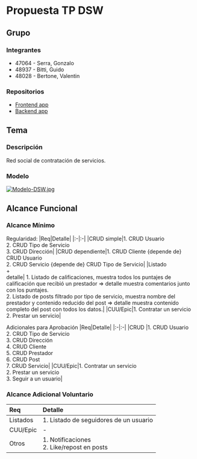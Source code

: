 # Propuesta TP DSW

## Grupo
### Integrantes
* 47064 - Serra, Gonzalo
* 48937 - Bitti, Guido
* 48028 - Bertone, Valentin

### Repositorios
* [Frontend app](github.com/tonchiserra/services-dsw)
* [Backend app](github.com/tonchiserra/api-services-dsw)

## Tema
### Descripción
Red social de contratación de servicios.

### Modelo
[![Modelo-DSW.jpg](https://i.postimg.cc/W1m7pkTS/Modelo-DSW.jpg)](https://postimg.cc/QFt70VBW)

## Alcance Funcional 

### Alcance Mínimo

Regularidad:
|Req|Detalle|
|:-|:-|
|CRUD simple|1. CRUD Usuario<br>2. CRUD Tipo de Servicio<br>3. CRUD Dirección|
|CRUD dependiente|1. CRUD Cliente {depende de} CRUD Usuario<br>2. CRUD Servicio {depende de} CRUD Tipo de Servicio|
|Listado<br>+<br>detalle| 1. Listado de calificaciones, muestra todos los puntajes de calificación que recibió un prestador => detalle muestra comentarios junto con los puntajes.<br> 2. Listado de posts filtrado por tipo de servicio, muestra nombre del prestador y contenido reducido del post => detalle muestra contenido completo del post con todos los datos.|
|CUU/Epic|1. Contratar un servicio<br>2. Prestar un servicio|


Adicionales para Aprobación
|Req|Detalle|
|:-|:-|
|CRUD |1. CRUD Usuario<br>2. CRUD Tipo de Servicio<br>3. CRUD Dirección<br>4. CRUD Cliente<br>5. CRUD Prestador<br>6. CRUD Post<br>7. CRUD Servicio|
|CUU/Epic|1. Contratar un servicio<br>2. Prestar un servicio<br>3. Seguir a un usuario|


### Alcance Adicional Voluntario

|Req|Detalle|
|:-|:-|
|Listados |1. Listado de seguidores de un usuario|
|CUU/Epic|-|
|Otros|1. Notificaciones<br> 2. Like/repost en posts|
